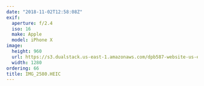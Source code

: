 ```yaml
---
date: "2018-11-02T12:58:08Z"
exif:
  aperture: f/2.4
  iso: 16
  make: Apple
  model: iPhone X
image:
  height: 960
  url: https://s3.dualstack.us-east-1.amazonaws.com/dpb587-website-us-east-1/asset/gallery/2018-europe-trip/8fc9258f-ebf3-5359-150d-ad0cae665f1d~1280.jpg
  width: 1280
ordering: 66
title: IMG_2580.HEIC
---
```

